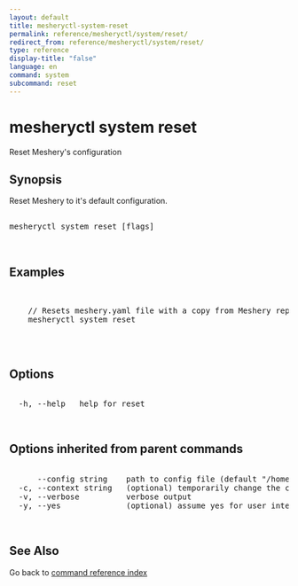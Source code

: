```yaml
---
layout: default
title: mesheryctl-system-reset
permalink: reference/mesheryctl/system/reset/
redirect_from: reference/mesheryctl/system/reset/
type: reference
display-title: "false"
language: en
command: system
subcommand: reset
---
```


# mesheryctl system reset

Reset Meshery's configuration

## Synopsis

Reset Meshery to it's default configuration.

<pre class='codeblock-pre'>
<div class='codeblock'>
mesheryctl system reset [flags]

</div>
</pre> 

## Examples

<pre class='codeblock-pre'>
<div class='codeblock'>

	// Resets meshery.yaml file with a copy from Meshery repo
	mesheryctl system reset
	

</div>
</pre> 

## Options

<pre class='codeblock-pre'>
<div class='codeblock'>
  -h, --help   help for reset

</div>
</pre>

## Options inherited from parent commands

<pre class='codeblock-pre'>
<div class='codeblock'>
      --config string    path to config file (default "/home/admin-pc/.meshery/config.yaml")
  -c, --context string   (optional) temporarily change the current context.
  -v, --verbose          verbose output
  -y, --yes              (optional) assume yes for user interactive prompts.

</div>
</pre>

## See Also

Go back to [command reference index](/reference/mesheryctl/) 
